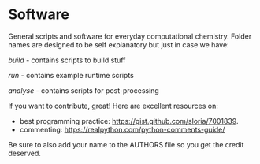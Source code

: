 # Software

General scripts and software for everyday computational chemistry. Folder names are designed to be self explanatory but just in case we have:

*build* - contains scripts to build stuff

*run* - contains example runtime scripts

*analyse* - contains scripts for post-processing 

If you want to contribute, great! Here are excellent resources on:
- best programming practice: https://gist.github.com/sloria/7001839.
- commenting: https://realpython.com/python-comments-guide/

Be sure to also add your name to the AUTHORS file so you get the credit deserved.
